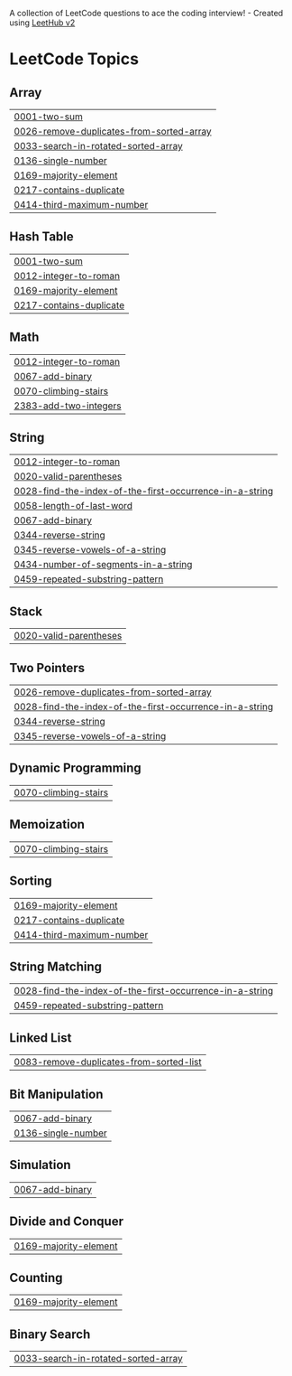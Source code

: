 A collection of LeetCode questions to ace the coding interview! - Created using [LeetHub v2](https://github.com/arunbhardwaj/LeetHub-2.0)
<!---LeetCode Topics Start-->
# LeetCode Topics
## Array
|  |
| ------- |
| [0001-two-sum](https://github.com/JenishJivani/DSA/tree/master/0001-two-sum) |
| [0026-remove-duplicates-from-sorted-array](https://github.com/JenishJivani/DSA/tree/master/0026-remove-duplicates-from-sorted-array) |
| [0033-search-in-rotated-sorted-array](https://github.com/JenishJivani/DSA/tree/master/0033-search-in-rotated-sorted-array) |
| [0136-single-number](https://github.com/JenishJivani/DSA/tree/master/0136-single-number) |
| [0169-majority-element](https://github.com/JenishJivani/DSA/tree/master/0169-majority-element) |
| [0217-contains-duplicate](https://github.com/JenishJivani/DSA/tree/master/0217-contains-duplicate) |
| [0414-third-maximum-number](https://github.com/JenishJivani/DSA/tree/master/0414-third-maximum-number) |
## Hash Table
|  |
| ------- |
| [0001-two-sum](https://github.com/JenishJivani/DSA/tree/master/0001-two-sum) |
| [0012-integer-to-roman](https://github.com/JenishJivani/DSA/tree/master/0012-integer-to-roman) |
| [0169-majority-element](https://github.com/JenishJivani/DSA/tree/master/0169-majority-element) |
| [0217-contains-duplicate](https://github.com/JenishJivani/DSA/tree/master/0217-contains-duplicate) |
## Math
|  |
| ------- |
| [0012-integer-to-roman](https://github.com/JenishJivani/DSA/tree/master/0012-integer-to-roman) |
| [0067-add-binary](https://github.com/JenishJivani/DSA/tree/master/0067-add-binary) |
| [0070-climbing-stairs](https://github.com/JenishJivani/DSA/tree/master/0070-climbing-stairs) |
| [2383-add-two-integers](https://github.com/JenishJivani/DSA/tree/master/2383-add-two-integers) |
## String
|  |
| ------- |
| [0012-integer-to-roman](https://github.com/JenishJivani/DSA/tree/master/0012-integer-to-roman) |
| [0020-valid-parentheses](https://github.com/JenishJivani/DSA/tree/master/0020-valid-parentheses) |
| [0028-find-the-index-of-the-first-occurrence-in-a-string](https://github.com/JenishJivani/DSA/tree/master/0028-find-the-index-of-the-first-occurrence-in-a-string) |
| [0058-length-of-last-word](https://github.com/JenishJivani/DSA/tree/master/0058-length-of-last-word) |
| [0067-add-binary](https://github.com/JenishJivani/DSA/tree/master/0067-add-binary) |
| [0344-reverse-string](https://github.com/JenishJivani/DSA/tree/master/0344-reverse-string) |
| [0345-reverse-vowels-of-a-string](https://github.com/JenishJivani/DSA/tree/master/0345-reverse-vowels-of-a-string) |
| [0434-number-of-segments-in-a-string](https://github.com/JenishJivani/DSA/tree/master/0434-number-of-segments-in-a-string) |
| [0459-repeated-substring-pattern](https://github.com/JenishJivani/DSA/tree/master/0459-repeated-substring-pattern) |
## Stack
|  |
| ------- |
| [0020-valid-parentheses](https://github.com/JenishJivani/DSA/tree/master/0020-valid-parentheses) |
## Two Pointers
|  |
| ------- |
| [0026-remove-duplicates-from-sorted-array](https://github.com/JenishJivani/DSA/tree/master/0026-remove-duplicates-from-sorted-array) |
| [0028-find-the-index-of-the-first-occurrence-in-a-string](https://github.com/JenishJivani/DSA/tree/master/0028-find-the-index-of-the-first-occurrence-in-a-string) |
| [0344-reverse-string](https://github.com/JenishJivani/DSA/tree/master/0344-reverse-string) |
| [0345-reverse-vowels-of-a-string](https://github.com/JenishJivani/DSA/tree/master/0345-reverse-vowels-of-a-string) |
## Dynamic Programming
|  |
| ------- |
| [0070-climbing-stairs](https://github.com/JenishJivani/DSA/tree/master/0070-climbing-stairs) |
## Memoization
|  |
| ------- |
| [0070-climbing-stairs](https://github.com/JenishJivani/DSA/tree/master/0070-climbing-stairs) |
## Sorting
|  |
| ------- |
| [0169-majority-element](https://github.com/JenishJivani/DSA/tree/master/0169-majority-element) |
| [0217-contains-duplicate](https://github.com/JenishJivani/DSA/tree/master/0217-contains-duplicate) |
| [0414-third-maximum-number](https://github.com/JenishJivani/DSA/tree/master/0414-third-maximum-number) |
## String Matching
|  |
| ------- |
| [0028-find-the-index-of-the-first-occurrence-in-a-string](https://github.com/JenishJivani/DSA/tree/master/0028-find-the-index-of-the-first-occurrence-in-a-string) |
| [0459-repeated-substring-pattern](https://github.com/JenishJivani/DSA/tree/master/0459-repeated-substring-pattern) |
## Linked List
|  |
| ------- |
| [0083-remove-duplicates-from-sorted-list](https://github.com/JenishJivani/DSA/tree/master/0083-remove-duplicates-from-sorted-list) |
## Bit Manipulation
|  |
| ------- |
| [0067-add-binary](https://github.com/JenishJivani/DSA/tree/master/0067-add-binary) |
| [0136-single-number](https://github.com/JenishJivani/DSA/tree/master/0136-single-number) |
## Simulation
|  |
| ------- |
| [0067-add-binary](https://github.com/JenishJivani/DSA/tree/master/0067-add-binary) |
## Divide and Conquer
|  |
| ------- |
| [0169-majority-element](https://github.com/JenishJivani/DSA/tree/master/0169-majority-element) |
## Counting
|  |
| ------- |
| [0169-majority-element](https://github.com/JenishJivani/DSA/tree/master/0169-majority-element) |
## Binary Search
|  |
| ------- |
| [0033-search-in-rotated-sorted-array](https://github.com/JenishJivani/DSA/tree/master/0033-search-in-rotated-sorted-array) |
<!---LeetCode Topics End-->